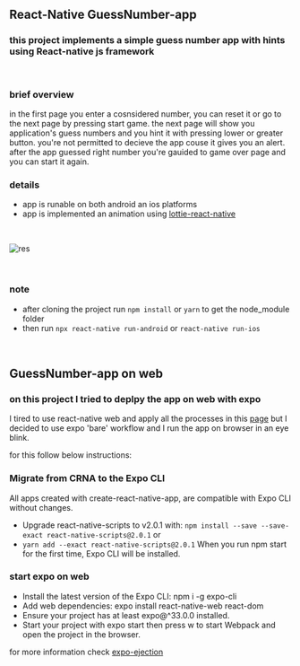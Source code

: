 ## React-Native GuessNumber-app

### this project implements a simple guess number app with hints using React-native js framework 
</br>


### brief overview
in the first page you enter a cosnsidered number, you can reset it or go to the next page by pressing start game. the next page will show you application's guess numbers and you hint it with pressing lower or greater button. you're not permitted to decieve the app couse it gives you an alert. after the app guessed right number you're gauided to game over page and you can start it again. 

### details
+ app is runable on both android an ios platforms
+ app is implemented an animation using [lottie-react-native](https://github.com/lottie-react-native/lottie-react-native)  
</br> 


![res](https://user-images.githubusercontent.com/56467180/133289437-fac271df-b48b-476f-864b-2c5f333c3429.jpg)

<br/>

### note
+ after cloning the project run `npm install` or `yarn` to get the node_module folder
+ then run `npx react-native run-android` or `react-native run-ios`
<br/>



## GuessNumber-app on web

### on this project I tried to deplpy the app on web with expo 
I tired to use react-native web and apply all the processes in this [page](https://github.com/necolas/react-native-web)
but I decided to use expo 'bare' workflow and I run the app on browser in an eye blink.

for this follow below instructions:

### Migrate from CRNA to the Expo CLI
All apps created with create-react-native-app, are compatible with Expo CLI without changes.
+ Upgrade react-native-scripts to v2.0.1 with:
`npm install --save --save-exact react-native-scripts@2.0.1`
or
+ `yarn add --exact react-native-scripts@2.0.1`
When you run npm start for the first time, Expo CLI will be installed.

### start expo on web
+	Install the latest version of the Expo CLI: npm i -g expo-cli
+	Add web dependencies: expo install react-native-web react-dom
+	Ensure your project has at least expo@^33.0.0 installed.
+	Start your project with expo start then press w to start Webpack and open the project in the browser.

for more information check [expo-ejection](https://docs.expo.dev/expokit/eject/)

